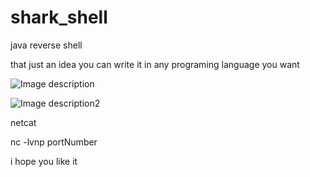 # shark_shell
java reverse shell


that just an idea you can write it in any programing language you want 


![Image description](https://github.com/shiky8/shark_shell/blob/master/shell-me.PNG)



![Image description2](https://github.com/shiky8/shark_shell/blob/master/shell_out_me.PNG)

netcat

nc -lvnp portNumber

i hope you like it
